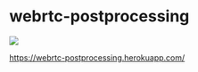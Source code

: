 # webrtc-postprocessing

<img src="http://webrtc-postprocessing.herokuapp.com/images/example.jpg">

https://webrtc-postprocessing.herokuapp.com/
